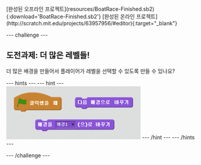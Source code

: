 <div class="p-hero-buttons">
 [완성된 오프라인 프로젝트](resources/BoatRace-Finished.sb2){:download='BoatRace-Finished.sb2'}
 [완성된 온라인 프로젝트](http://scratch.mit.edu/projects/63957956/#editor){:target="_blank"}
</div>

\--- challenge \---

## 도전과제: 더 많은 레벨들!

더 많은 배경을 만들어서 플레이어가 레벨을 선택할 수 있도록 만들 수 있나요?

\--- hints \--- \--- hint \--- ![screenshot](images/boat-levels-blocks.png) \--- /hint \--- \--- /hints \---

\--- /challenge \---